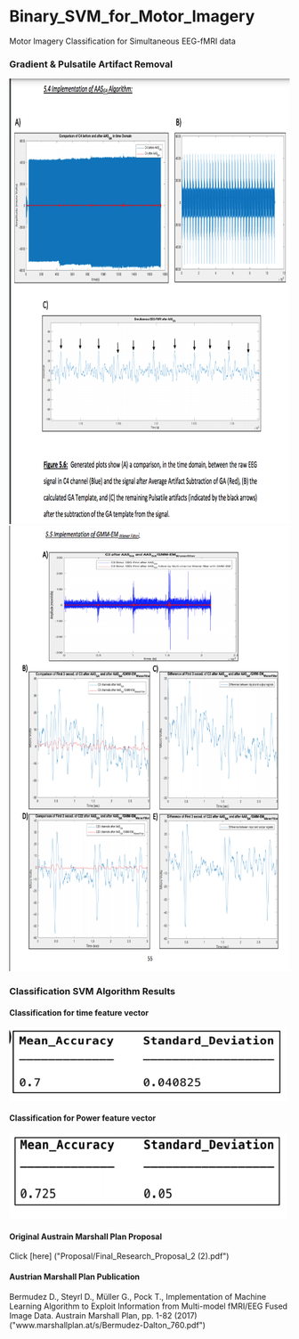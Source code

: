 # Binary_SVM_for_Motor_Imagery
Motor Imagery Classification for Simultaneous EEG-fMRI data

 <h3> Gradient & Pulsatile Artifact Removal </h3>
  <img src ="/Al/AAS_Algorithm.png" width="800" height="800" />
  <img src ="/Al/GMM_Algo.png" width="800" height="800" />



  <h3> Classification SVM Algorithm Results </h3>
  <h4> Classification for time feature vector </h4>
  <img src="/Al/time_feature.png" width="500"/> 
  <h4> Classification for Power feature vector </h4>
  <img src="/Al/power_feature.png" width="500"/>
  
  <h4> Original Austrain Marshall Plan Proposal </h4>
  Click [here] ("Proposal/Final_Research_Proposal_2 (2).pdf")
  
 <h4> Austrian Marshall Plan Publication </h4>
 Bermudez D., Steyrl D., Müller G., Pock T., Implementation of Machine Learning Algorithm to Exploit Information from Multi-model fMRI/EEG Fused Image Data. Austrain Marshall Plan, pp. 1-82 (2017)("www.marshallplan.at/s/Bermudez-Dalton_760.pdf")
